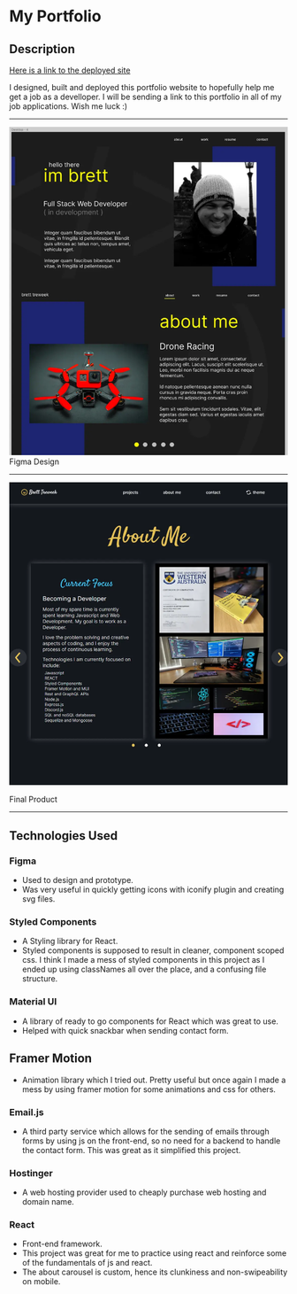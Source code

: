 # My Portfolio

## Description
[Here is a link to the deployed site](https://www.btreweek.com/)

I designed, built and deployed this portfolio website to hopefully help me get a job as a develloper. I will be sending a link to this portfolio in all of my job applications. Wish me luck :)

---

![Figma image](./src/assets/Images/figma.webp)
Figma Design

---

![liams landing page](./src/assets/Images/finalProduct.webp)

Final Product

---

## Technologies Used

### Figma

- Used to design and prototype.
- Was very useful in quickly getting icons with iconify plugin and creating svg files.

### Styled Components
- A Styling library for React.
- Styled components is supposed to result in cleaner, component scoped css. I think I made a mess of styled components in this project as I ended up using classNames all over the place, and a confusing file structure.

### Material UI
- A library of ready to go components for React which was great to use.
- Helped with quick snackbar when sending contact form.

## Framer Motion
- Animation library which I tried out. Pretty useful but once again I made a mess by using framer motion for some animations and css for others.

### Email.js
- A third party service which allows for the sending of emails through forms by using js on the front-end, so no need for a backend to handle the contact form. This was great as it simplified this project.

### Hostinger
- A web hosting provider used to cheaply purchase web hosting and domain name.

### React
- Front-end framework.
- This project was great for me to practice using react and reinforce some of the fundamentals of js and react.
- The about carousel is custom, hence its clunkiness and non-swipeability on mobile.


